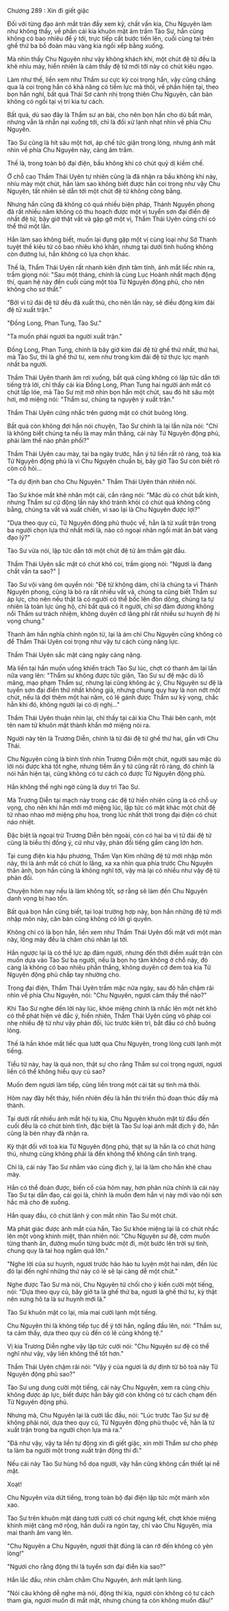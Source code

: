 




Chương 289 : Xin đi giết giặc


Đối với từng đạo ánh mắt tràn đầy xem kỹ, chất vấn kia, Chu Nguyên làm như không thấy, về phần cái kia khuôn mặt âm trầm Tào Sư, hắn cũng không có bao nhiêu để ý tới, trực tiếp cất bước tiến lên, cuối cùng tại trên ghế thứ ba bồ đoàn màu vàng kia ngồi xếp bằng xuống.

Mà nhìn thấy Chu Nguyên như vậy không khách khí, một chút đệ tử đều là khẽ nhíu mày, hiển nhiên là cảm thấy đệ tử mới tới này có chút kiêu ngạo.

Làm như thế, liền xem như Thẩm sư cực kỳ coi trọng hắn, vậy cũng chẳng qua là coi trọng hắn có khả năng có tiềm lực mà thôi, về phần hiện tại, theo bọn hắn nghĩ, bất quá Thái Sơ cảnh nhị trọng thiên Chu Nguyên, căn bản không có ngồi tại vị trí kia tư cách.

Bất quá, dù sao đây là Thẩm sư an bài, cho nên bọn hắn cho dù bất mãn, nhưng vẫn là nhẫn nại xuống tới, chỉ là đối xử lạnh nhạt nhìn về phía Chu Nguyên.

Tào Sư cũng là hít sâu một hơi, áp chế tức giận trong lòng, nhưng ánh mắt nhìn về phía Chu Nguyên này, càng âm trầm.

Thế là, trong toàn bộ đại điện, bầu không khí có chút quỷ dị kiềm chế.

Ở chỗ cao Thẩm Thái Uyên tự nhiên cũng là đã nhận ra bầu không khí này, nhíu mày một chút, hắn làm sao không biết được hắn coi trọng như vậy Chu Nguyên, tất nhiên sẽ dẫn tới một chút đệ tử không công bằng.

Nhưng hắn cũng đã không có quá nhiều biện pháp, Thánh Nguyên phong đã rất nhiều năm không có thu hoạch được một vị tuyển sơn đại điển đệ nhất đệ tử, bây giờ thật vất vả gặp gỡ một vị, Thẩm Thái Uyên cũng chỉ có thể thử một lần.

Hắn làm sao không biết, muốn lại đụng gặp một vị cùng loại như Sở Thanh tuyệt thế kiêu tử có bao nhiêu khó khăn, nhưng tại dưới tình huống không còn đường lui, hắn không có lựa chọn khác.

Thế là, Thẩm Thái Uyên rất nhanh kiên định tâm tính, ánh mắt liếc nhìn ra, trầm giọng nói: "Sau một tháng, chính là cùng Lục Hoành nhất mạch động thí, quan hệ này đến cuối cùng một tòa Tử Nguyên động phủ, cho nên không cho sơ thất."

"Bởi vì tử đái đệ tử đều đã xuất thủ, cho nên lần này, sẽ điều động kim đái đệ tử xuất trận."

"Đồng Long, Phan Tung, Tào Sư."

"Ta muốn phái ngươi ba người xuất trận."

Đồng Long, Phan Tung, chính là bây giờ kim đái đệ tử ghế thứ nhất, thứ hai, mà Tào Sư, thì là ghế thứ tư, xem như trong kim đái đệ tử thực lực mạnh nhất ba người.

Thẩm Thái Uyên thanh âm rơi xuống, bất quá cũng không có lập tức dẫn tới tiếng trả lời, chỉ thấy cái kia Đồng Long, Phan Tung hai người ánh mắt có chút lấp lóe, mà Tào Sư mịt mờ nhìn bọn hắn một chút, sau đó hít sâu một hơi, mở miệng nói: "Thẩm sư, chúng ta nguyện ý xuất trận."

Thẩm Thái Uyên cứng nhắc trên gương mặt có chút buông lỏng.

Bất quá còn không đợi hắn nói chuyện, Tào Sư chính là lại lần nữa nói: "Chỉ là không biết chúng ta nếu là may mắn thắng, cái này Tử Nguyên động phủ, phải làm thế nào phân phối?"

Thẩm Thái Uyên cau mày, tại ba ngày trước, hắn ý tứ liền rất rõ ràng, toà kia Tử Nguyên động phủ là vì Chu Nguyên chuẩn bị, bây giờ Tào Sư còn biết rõ còn cố hỏi...

"Ta dự định ban cho Chu Nguyên." Thẩm Thái Uyên thản nhiên nói.

Tào Sư khóe mắt khẽ nhăn một cái, cắn răng nói: "Mặc dù có chút bất kính, nhưng Thẩm sư cử động lần này khó tránh khỏi có chút quá không công bằng, chúng ta vất vả xuất chiến, vì sao lại là Chu Nguyên được lợi?"

"Dựa theo quy củ, Tử Nguyên động phủ thuộc về, hẳn là từ xuất trận trong ba người chọn lựa thứ nhất mới là, nào có ngoại nhân ngồi mát ăn bát vàng đạo lý?"

Tào Sư vừa nói, lập tức dẫn tới một chút đệ tử âm thầm gật đầu.

Thẩm Thái Uyên sắc mặt có chút khó coi, trầm giọng nói: "Ngươi là đang chất vấn ta sao?" ]

Tào Sư vội vàng ôm quyền nói: "Đệ tử không dám, chỉ là chúng ta vì Thánh Nguyên phong, cũng là bỏ ra rất nhiều vất vả, chúng ta cũng biết Thẩm sư áp lực, cho nên nếu thật là có người có thể bốc lên đòn dông, chúng ta tự nhiên là toàn lực ủng hộ, chỉ bất quá có ít người, chỉ sợ đảm đương không nổi Thẩm sư trách nhiệm, không duyên cớ lãng phí rất nhiều sư huynh đệ hi vọng chung."

Thanh âm hắn nghĩa chính ngôn từ, lại là ám chỉ Chu Nguyên cũng không có để Thẩm Thái Uyên coi trọng như vậy tư cách cùng năng lực.

Thẩm Thái Uyên sắc mặt càng ngày càng nặng.

Mà liền tại hắn muốn uống khiển trách Tào Sư lúc, chợt có thanh âm lại lần nữa vang lên: "Thẩm sư không được tức giận, Tào Sư sư đệ mặc dù lỗ mãng, mạo phạm Thẩm sư, nhưng lại cũng không ác ý, Chu Nguyên sư đệ là tuyển sơn đại điển thứ nhất không giả, nhưng chung quy hay là non nớt một chút, nếu là đợi thêm một hai năm, có lẽ gánh được Thẩm sư kỳ vọng, chắc hẳn khi đó, không người lại có dị nghị..."

Thẩm Thái Uyên thuận nhìn lại, chỉ thấy tại cái kia Chu Thái bên cạnh, một tên nam tử khuôn mặt thành khẩn mở miệng nói ra.

Người này tên là Trương Diễn, chính là tử đái đệ tử ghế thứ hai, gần với Chu Thái.

Chu Nguyên cũng là bình tĩnh nhìn Trương Diễn một chút, người sau mặc dù lời nói được khá tốt nghe, nhưng tiềm ẩn ý tứ cũng rất rõ ràng, đó chính là nói hắn hiện tại, cũng không có tư cách có được Tử Nguyên động phủ.

Hắn không thể nghi ngờ cũng là duy trì Tào Sư.

Mà Trương Diễn tại mạch này trong các đệ tử hiển nhiên cũng là có chỗ uy vọng, cho nên khi hắn mới mở miệng lúc, lập tức có mặt khác một chút đệ tử nhao nhao mở miệng phụ họa, trong lúc nhất thời trong đại điện có chút náo nhiệt.

Đặc biệt là ngoại trừ Trương Diễn bên ngoài, còn có hai ba vị tử đái đệ tử cũng là biểu thị đồng ý, cứ như vậy, phản đối tiếng gầm càng lớn hơn.

Tại cung điện kia hậu phương, Thẩm Vạn Kim những đệ tử mới nhập môn này, thì là ánh mắt có chút lo lắng, xa xa nhìn qua phía trước Chu Nguyên thân ảnh, bọn hắn cũng là không nghĩ tới, vậy mà lại có nhiều như vậy đệ tử phản đối.

Chuyện hôm nay nếu là làm không tốt, sợ rằng sẽ làm đến Chu Nguyên danh vọng bị hao tổn.

Bất quá bọn hắn cũng biết, tại loại trường hợp này, bọn hắn những đệ tử mới nhập môn này, căn bản cũng không có lời gì quyền.

Không chỉ có là bọn hắn, liền xem như Thẩm Thái Uyên đối mặt với một màn này, lông mày đều là chăm chú nhăn lại tới.

Hắn ngược lại là có thể lực áp đám người, nhưng đến thời điểm xuất trận còn muốn dựa vào Tào Sư ba người, nếu là bọn họ tâm không ở chỗ này, đó càng là không có bao nhiêu phần thắng, không duyên cớ đem toà kia Tử Nguyên động phủ chắp tay nhường cho.

Trong đại điện, Thẩm Thái Uyên trầm mặc nửa ngày, sau đó hắn chậm rãi nhìn về phía Chu Nguyên, nói: "Chu Nguyên, ngươi cảm thấy thế nào?"

Khi Tào Sư nghe đến lời này lúc, khóe miệng chính là nhấc lên một nét khó có thể phát hiện vẻ đắc ý, hiển nhiên, Thẩm Thái Uyên cũng vô pháp coi nhẹ nhiều đệ tử như vậy phản đối, lúc trước kiên trì, bắt đầu có chỗ buông lỏng.

Thế là hắn khóe mắt liếc qua lướt qua Chu Nguyên, trong lòng cười lạnh một tiếng.

Tiểu tử này, hay là quá non, thật sự cho rằng Thẩm sư coi trọng ngươi, ngươi liền có thể không hiểu quy củ sao?

Muốn đem ngươi làm tiếp, cũng liền trong một cái tát sự tình mà thôi.

Hôm nay đây hết thảy, hiển nhiên đều là hắn thi triển thủ đoạn thúc đẩy mà thành.

Tại dưới rất nhiều ánh mắt hội tụ kia, Chu Nguyên khuôn mặt từ đầu đến cuối đều là có chút bình tĩnh, đặc biệt là Tào Sư loại ánh mắt địch ý đó, hắn cũng là bén nhạy đã nhận ra.

Kỳ thật đối với toà kia Tử Nguyên động phủ, thật sự là hắn là có chút hứng thú, nhưng cũng không phải là đến không thể không cần tình trạng.

Chỉ là, cái này Tào Sư nhằm vào cùng địch ý, lại là làm cho hắn khẽ chau mày.

Hắn có thể đoán được, biến cố của hôm nay, hơn phân nửa chính là cái này Tào Sư tại dẫn đạo, cái gọi là, chính là muốn đem hắn vị này mới vào nội sơn hắc mã cho đè xuống.

Hắn quay đầu, có chút lãnh ý con mắt nhìn Tào Sư một chút.

Mà phát giác được ánh mắt của hắn, Tào Sư khóe miệng lại là có chút nhấc lên một vòng khinh miệt, thản nhiên nói: "Chu Nguyên sư đệ, cơm muốn từng thanh ăn, đường muốn từng bước một đi, một bước lên trời sự tình, chung quy là tai hoạ ngầm quá lớn."

"Nghe lời của sư huynh, ngươi trước hảo hảo tu luyện một hai năm, đến lúc đó lại đến nghĩ những thứ này có lẽ sẽ lại càng dễ một chút."

Nghe được Tào Sư mà nói, Chu Nguyên từ chối cho ý kiến cười một tiếng, nói: "Dựa theo quy củ, bây giờ ta là ghế thứ ba, ngươi là ghế thứ tư, kỳ thật nên xưng hô ta là sư huynh mới là."

Tào Sư khuôn mặt co lại, mỉa mai cười lạnh một tiếng.

Chu Nguyên thì là không tiếp tục để ý tới hắn, ngẩng đầu lên, nói: "Thẩm sư, ta cảm thấy, dựa theo quy củ đến có lẽ cũng không tệ."

Vị kia Trương Diễn nghe vậy lập tức cười nói: "Chu Nguyên sư đệ có thể nghĩ như vậy, vậy liền không thể tốt hơn."

Thẩm Thái Uyên chậm rãi nói: "Vậy ý của ngươi là dự định từ bỏ toà này Tử Nguyên động phủ sao?"

Tào Sư ung dung cười một tiếng, cái này Chu Nguyên, xem ra cũng chịu không được áp lực, biết được hắn bây giờ còn không có tư cách chạm đến Tử Nguyên động phủ.

Nhưng mà, Chu Nguyên lại là cười lắc đầu, nói: "Lúc trước Tào Sư sư đệ không phải nói, dựa theo quy củ, Tử Nguyên động phủ thuộc về, hẳn là từ xuất trận trong ba người chọn lựa mà ra."

"Đã như vậy, vậy ta liền tự động xin đi giết giặc, xin mời Thẩm sư cho phép ta làm ba người một trong xuất trận động thí đi."

Nếu cái này Tào Sư hùng hổ dọa người, vậy hắn cũng không cần thiết lại nể mặt.

Xoạt!

Chu Nguyên vừa dứt tiếng, trong toàn bộ đại điện lập tức một mảnh xôn xao.

Tào Sư trên khuôn mặt dáng tươi cười có chút ngưng kết, chợt khóe miệng khinh miệt càng mở rộng, hắn duỗi ra ngón tay, chỉ vào Chu Nguyên, mỉa mai thanh âm vang lên.

"Chu Nguyên a Chu Nguyên, ngươi thật đúng là càn rỡ đến không có yên lòng!"

"Ngươi cho rằng động thí là tuyển sơn đại điển kia sao?"

Hắn lắc đầu, nhìn chằm chằm Chu Nguyên, ánh mắt lạnh lùng.

"Nói câu không dễ nghe mà nói, động thí kia, ngươi còn không có tư cách tham gia, ngươi muốn đi mất mặt, nhưng chúng ta còn không muốn đâu!"




